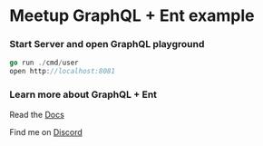 # Meetup GraphQL + Ent example

### Start Server and open GraphQL playground
```go
go run ./cmd/user
open http://localhost:8081
```

### Learn more about GraphQL + Ent

Read the [Docs](https://entgo.io/docs/tutorial-todo-gql)

Find me on [Discord](https://discord.com/invite/qZmPgTE6RX)